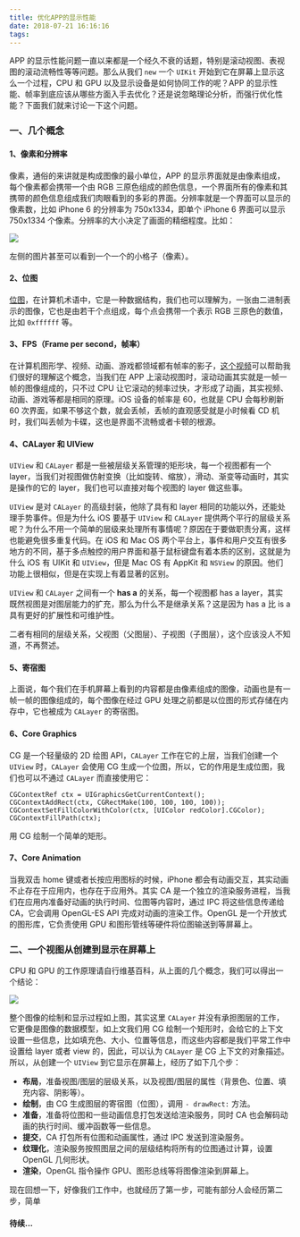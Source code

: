 ```yaml
---
title: 优化APP的显示性能
date: 2018-07-21 16:16:16
tags: 
---
```


APP 的显示性能问题一直以来都是一个经久不衰的话题，特别是滚动视图、表视图的滚动流畅性等等问题。那么从我们 `new` 一个 `UIKit` 开始到它在屏幕上显示这么一个过程，CPU 和 GPU 以及显示设备是如何协同工作的呢？APP 的显示性能、帧率到底应该从哪些方面入手去优化？还是说忽略理论分析，而强行优化性能？下面我们就来讨论一下这个问题。

### 一、几个概念

#### 1、像素和分辨率

像素，通俗的来讲就是构成图像的最小单位，APP 的显示界面就是由像素组成，每个像素都会携带一个由 RGB 三原色组成的颜色信息，一个界面所有的像素和其携带的颜色信息组成我们肉眼看到的多彩的界面。分辨率就是一个界面可以显示的像素数，比如 iPhone 6 的分辨率为 750x1334，即单个 iPhone 6 界面可以显示 750x1334 个像素。分辨率的大小决定了画面的精细程度。比如：

![](http://i1.hdslb.com/bfs/archive/aafcde785dc26db2a710c2faa133b7a9bd35015e.jpg)

左侧的图片甚至可以看到一个一个的小格子（像素）。

#### 2、位图

[位图](https://zh.wikipedia.org/wiki/%E4%BD%8D%E5%9B%BE)，在计算机术语中，它是一种数据结构，我们也可以理解为，一张由二进制表示的图像，它也是由若干个点组成，每个点会携带一个表示 RGB 三原色的数值，比如 `0xffffff` 等。

#### 3、FPS（Frame per second，帧率）

在计算机图形学、视频、动画、游戏都领域都有帧率的影子，[这个视频](https://www.bilibili.com/video/av15263885?spm_id_from=333.338.__bofqi.25)可以帮助我们很好的理解这个概念，当我们在 APP 上滚动视图时，滚动动画其实就是一帧一帧的图像组成的，只不过 CPU 让它滚动的频率过快，才形成了动画，其实视频、动画、游戏等都是相同的原理。iOS 设备的帧率是 60，也就是 CPU 会每秒刷新 60 次界面，如果不够这个数，就会丢帧，丢帧的直观感受就是小时候看 CD 机时，我们叫丢帧为卡碟，这也是界面不流畅或者卡顿的根源。

#### 4、CALayer 和 UIView

`UIView` 和 `CALayer` 都是一些被层级关系管理的矩形块，每一个视图都有一个 layer，当我们对视图做仿射变换（比如旋转、缩放），滑动、渐变等动画时，其实是操作的它的 layer，我们也可以直接对每个视图的 layer 做这些事。

`UIView` 是对 `CALayer` 的高级封装，他除了具有和 layer 相同的功能以外，还能处理手势事件。但是为什么 iOS 要基于 `UIView` 和 `CALayer` 提供两个平行的层级关系呢？为什么不用一个简单的层级来处理所有事情呢？原因在于要做职责分离，这样也能避免很多重复代码。在 iOS 和 Mac OS 两个平台上，事件和用户交互有很多地方的不同，基于多点触控的用户界面和基于鼠标键盘有着本质的区别，这就是为什么 iOS 有 UIKit 和 `UIView`，但是 Mac OS 有 AppKit 和 `NSView` 的原因。他们功能上很相似，但是在实现上有着显著的区别。

 `UIView` 和 `CALayer`  之间有一个 **has a** 的关系，每一个视图都 has a layer，其实既然视图是对图层能力的扩充，那么为什么不是继承关系？这是因为 has a 比 is a 具有更好的扩展性和可维护性。

二者有相同的层级关系，父视图（父图层）、子视图（子图层），这个应该没人不知道，不再赘述。

#### 5、寄宿图

上面说，每个我们在手机屏幕上看到的内容都是由像素组成的图像，动画也是有一帧一帧的图像组成的，每个图像在经过 GPU 处理之前都是以位图的形式存储在内存中，它也被成为 `CALayer` 的寄宿图。

#### 6、Core Graphics

CG 是一个轻量级的 2D 绘图 API，`CALayer` 工作在它的上层，当我们创建一个 `UIView` 时，`CALayer` 会使用 CG 生成一个位图，所以，它的作用是生成位图，我们也可以不通过 `CALayer` 而直接使用它：

```objc
CGContextRef ctx = UIGraphicsGetCurrentContext();
CGContextAddRect(ctx, CGRectMake(100, 100, 100, 100));
CGContextSetFillColorWithColor(ctx, [UIColor redColor].CGColor);
CGContextFillPath(ctx);
```

用 CG 绘制一个简单的矩形。

#### 7、Core Animation

当我双击 home 键或者长按应用图标的时候，iPhone 都会有动画交互，其实动画不止存在于应用内，也存在于应用外。其实 CA 是一个独立的渲染服务进程，当我们在应用内准备好动画的执行时间、位图等内容时，通过 IPC 将这些信息传递给 CA，它会调用 OpenGL-ES API 完成对动画的渲染工作。OpenGL 是一个开放式的图形库，它负责使用 GPU 和图形管线等硬件将位图输送到等屏幕上。

### 二、一个视图从创建到显示在屏幕上

CPU 和 GPU 的工作原理请自行维基百科，从上面的几个概念，我们可以得出一个结论：

![](https://upload-images.jianshu.io/upload_images/5314152-c8542442dfa8458f.png?imageMogr2/auto-orient/strip%7CimageView2/2/w/1240)

整个图像的绘制和显示过程如上图，其实这里 `CALayer` 并没有承担图层的工作，它更像是图像的数据模型，如上文我们用 CG 绘制一个矩形时，会给它的上下文设置一些信息，比如填充色、大小、位置等信息，而这些内容都是我们平常工作中设置给 layer 或者 view 的，因此，可以认为 `CALayer` 是 CG 上下文的对象描述。所以，从创建一个 `UIView` 到它显示在屏幕上，经历了如下几个步：

- **布局**，准备视图/图层的层级关系，以及视图/图层的属性（背景色、位置、填充内容、阴影等）。
- **绘制**，由 CG 生成图层的寄宿图（位图），调用 `- drawRect:` 方法。
- **准备**，准备将位图和一些动画信息打包发送给渲染服务，同时 CA 也会解码动画的执行时间、缓冲函数等一些信息。
- **提交**，CA 打包所有位图和动画属性，通过 IPC 发送到渲染服务。
- **纹理化**，渲染服务按照图层之间的层级结构将所有的位图通过计算，设置 OpenGL 几何形状。
- **渲染**，OpenGL 指令操作 GPU、图形总线等将图像渲染到屏幕上。

现在回想一下，好像我们工作中，也就经历了第一步，可能有部分人会经历第二步，简单

#### 待续...



















